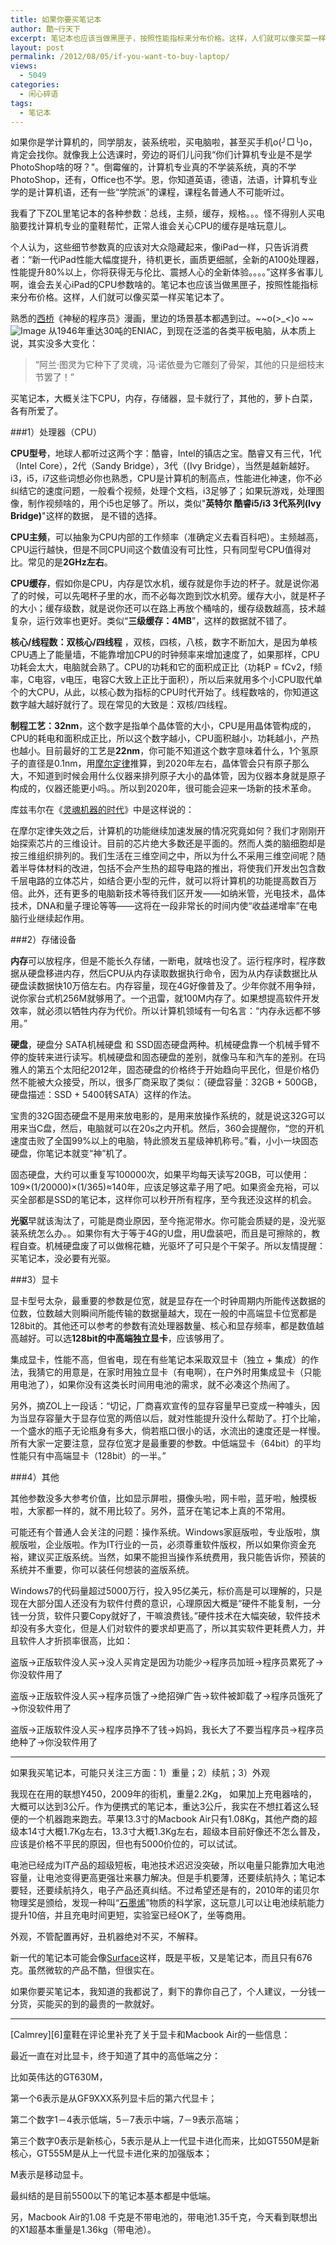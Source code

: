 ```yaml
---
title: 如果你要买笔记本
author: 酷~行天下
excerpt: 笔记本也应该当做黑匣子，按照性能指标来分布价格。这样，人们就可以像买菜一样买笔记本了。
layout: post
permalink: /2012/08/05/if-you-want-to-buy-laptop/
views:
  - 5049
categories:
  - 闲心碎语
tags:
  - 笔记本
---
```

如果你是学计算机的，同学朋友，装系统啦，买电脑啦，甚至买手机o(╯□╰)o，肯定会找你。就像我上公选课时，旁边的哥们儿问我“你们计算机专业是不是学PhotoShop啥的呀？"。倒霉催的，计算机专业真的不学装系统，真的不学PhotoShop，还有，Office也不学。恩，你知道英语，德语，法语，计算机专业学的是计算机语，还有一些“学院派”的课程，课程名普通人不可能听过。

我看了下ZOL里笔记本的各种参数：总线，主频，缓存，规格。。。怪不得别人买电脑要找计算机专业的童鞋帮忙，正常人谁会关心CPU的缓存是啥玩意儿。

个人认为，这些细节参数真的应该对大众隐藏起来，像iPad一样，只告诉消费者：“新一代iPad性能大幅度提升，待机更长，画质更细腻，全新的A100处理器，性能提升80%以上，你将获得无与伦比、震撼人心的全新体验。。。。”这样多省事儿啊，谁会去关心iPad的CPU参数啥的。笔记本也应该当做黑匣子，按照性能指标来分布价格。这样，人们就可以像买菜一样买笔记本了。

熟悉的[西桥][1]《神秘的程序员》漫画，里边的场景基本都遇到过。~~o(>_<)o ~~
![Image][manhua]
从1946年重达30吨的ENIAC，到现在泛滥的各类平板电脑，从本质上说，其实没多大变化：
>“阿兰·图灵为它种下了灵魂，冯·诺依曼为它雕刻了骨架，其他的只是细枝末节罢了！”

买笔记本，大概关注下CPU，内存，存储器，显卡就行了，其他的，萝卜白菜，各有所爱了。

###1）处理器（CPU）

**CPU型号**，地球人都听过这两个字：酷睿，Intel的镇店之宝。酷睿又有三代，1代（Intel Core），2代（Sandy Bridge），3代（(Ivy Bridge），当然是越新越好。i3，i5，i7这些词想必你也熟悉，CPU是计算机的制高点，性能进化神速，你不必纠结它的速度问题，一般看个视频，处理个文档，i3足够了；如果玩游戏，处理图像，制作视频啥的，用个i5也足够了。所以，类似"**英特尔 酷睿i5/i3 3代系列(Ivy Bridge)**"这样的数据， 是不错的选择。

**CPU主频**，可以抽象为CPU内部的工作频率（准确定义去看百科吧）。主频越高，CPU运行越快，但是不同CPU间这个数值没有可比性，只有同型号CPU值得对比。常见的是**2GHz左右**。

**CPU缓存**，假如你是CPU，内存是饮水机，缓存就是你手边的杯子。就是说你渴了的时候，可以先喝杯子里的水，而不必每次跑到饮水机旁。缓存大小，就是杯子的大小；缓存级数，就是说你还可以在路上再放个桶啥的，缓存级数越高，技术越复杂，运行效率也更好。类似“**三级缓存：4MB**”，这样的数据就不错了。

**核心/线程数：双核心/四线程** ，双核，四核，八核，数字不断加大，是因为单核CPU遇上了能量墙，不能靠增加CPU的时钟频率来增加速度了，如果那样，CPU功耗会太大，电脑就会熟了。CPU的功耗和它的面积成正比（功耗P = fCv2，f频率，C电容，v电压，电容C大致上正比于面积），所以后来就用多个小CPU取代单个的大CPU，从此，以核心数为指标的CPU时代开始了。线程数啥的，你知道这数字越大越好就行了。现在常见的大致是：双核/四线程。

**制程工艺：32nm**，这个数字是指单个晶体管的大小，CPU是用晶体管构成的，CPU的耗电和面积成正比，所以这个数字越小，CPU面积越小，功耗越小，产热也越小。目前最好的工艺是**22nm**，你可能不知道这个数字意味着什么，1个氢原子的直径是0.1nm，用[摩尔定律][2]推算，到2020年左右，晶体管会只有原子那么大，不知道到时候会用什么仪器来排列原子大小的晶体管，因为仪器本身就是原子构成的，仪器还能更小吗。。所以到2020年，很可能会迎来一场新的技术革命。

库兹韦尔在《[灵魂机器的时代][3]》中是这样说的：

在摩尔定律失效之后，计算机的功能继续加速发展的情况究竟如何？我们才刚刚开始探索芯片的三维设计。目前的芯片绝大多数还是平面的。然而人类的脑细胞却是按三维组织排列的。我们生活在三维空间之中，所以为什么不采用三维空间呢？随着半导体材料的改进，包括不会产生热的超导电路的推出，将使我们开发出包含数千层电路的立体芯片，如结合更小型的元件，就可以将计算机的功能提高数百万倍。此外，还有更多的电脑新技术等待我们区开发——如纳米管，光电技术，晶体技术，DNA和量子理论等等——这将在一段非常长的时间内使“收益递增率”在电脑行业继续起作用。

###2）存储设备

**内存**可以放程序，但是不能长久存储，一断电，就啥也没了。运行程序时，程序数据从硬盘移进内存，然后CPU从内存读取数据执行命令，因为从内存读数据比从硬盘读数据快10万倍左右。内存容量，现在4G好像普及了。少年你就不用争辩，说你家台式机256M就够用了。一个迅雷，就100M内存了。如果想提高软件开发效率，就必须以牺牲内存为代价。所以计算机领域有一句名言：“内存永远都不够用。”

**硬盘**，硬盘分 SATA机械硬盘 和 SSD固态硬盘两种。机械硬盘靠一个机械手臂不停的旋转来进行读写。机械硬盘和固态硬盘的差别，就像马车和汽车的差别。在玛雅人的第五个太阳纪2012年，固态硬盘的价格终于开始趋向平民化，但是价格仍然不能被大众接受，所以，很多厂商采取了类似：（硬盘容量：32GB + 500GB，硬盘描述：SSD + 5400转SATA）这样的作法。

宝贵的32G固态硬盘不是用来放电影的，是用来放操作系统的，就是说这32G可以用来当C盘，然后，电脑就可以在20s之内开机。然后，360会提醒你，“您的开机速度击败了全国99%以上的电脑，特此颁发五星级神机称号。”看，小小一块固态硬盘，你笔记本就变“神”机了。

固态硬盘，大约可以重复写100000次，如果平均每天读写20GB，可以使用：109×(1/20000)×(1/365)≈140年，应该足够这辈子用了吧。如果资金充裕，可以买全部都是SSD的笔记本，这样你可以秒开所有程序，至今我还没这样的机会。

**光驱**早就该淘汰了，可能是商业原因，至今拖泥带水。你可能会质疑的是，没光驱装系统怎么办。。如果你有大于等于4G的U盘，用U盘装吧，而且是可擦除的，教程自查。机械硬盘废了可以做棉花糖，光驱坏了可只是个干架子。所以友情提醒：买笔记本，没必要有光驱。

###3）显卡

显卡型号太杂，最重要的参数是位宽，就是显存在一个时钟周期内所能传送数据的位数，位数越大则瞬间所能传输的数据量越大，现在一般的中高端显卡位宽都是128bit的。其他还可以参考的参数有流处理器数量、核心和显存频率，都是数值越高越好。可以选**128bit的中高端独立显卡**，应该够用了。

集成显卡，性能不高，但省电，现在有些笔记本采取双显卡（独立 + 集成）的作法，我猜它的用意是，在家时用独立显卡（有电啊），在户外时用集成显卡（只能用电池了），如果你没有这类长时间用电池的需求，就不必凑这个热闹了。

另外，摘ZOL上一段话：“切记，厂商喜欢宣传的显存容量早已变成一种噱头，因为当显存容量大于显存位宽的两倍以后，就对性能提升没什么帮助了。打个比喻，一个盛水的瓶子无论瓶身有多大，倘若瓶口很小的话，水流出的速度还是一样慢。所有大家一定要注意，显存位宽才是最重要的参数。中低端显卡（64bit）的平均性能只有中高端显卡（128bit）的一半。”

###4）其他

其他参数没多大参考价值，比如显示屏啦，摄像头啦，网卡啦，蓝牙啦，触摸板啦，大家都一样的，就不用比较了。另外，蓝牙在笔记本上真的不常用。

可能还有个普通人会关注的问题：操作系统。Windows家庭版啦，专业版啦，旗舰版啦，企业版啦。作为IT行业的一员，必须尊重软件版权，所以如果你资金充裕，建议买正版系统。当然，如果不能担当操作系统费用，我只能告诉你，预装的系统并不重要，你可以装任何想装的盗版系统。

Windows7的代码量超过5000万行，投入95亿美元，标价高是可以理解的，只是现在大部分国人还没有为软件付费的意识，心理原因大概是“硬件不能复制，一分钱一分货，软件只要Copy就好了，干嘛浪费钱。”硬件技术在大幅突破，软件技术却没有多大变化，但是人们对软件的要求却更高了，所以其实软件更耗费人力，并且软件人才折损率很高，比如：

盗版→正版软件没人买→没人买肯定是因为功能少→程序员加班→程序员累死了→你没软件用了

盗版→正版软件没人买→程序员饿了→绝招弹广告→软件被卸载了→程序员饿死了→你没软件用了

盗版→正版软件没人买→程序员挣不了钱→妈妈，我长大了不要当程序员→程序员绝种了→你没软件用了
<hr/>
如果我买笔记本，可能只关注三方面：1）重量；2）续航；3）外观

我现在在用的联想Y450，2009年的街机，重量2.2Kg，  如果加上充电器啥的，大概可以达到3公斤。作为便携式的笔记本，重达3公斤，我实在不想扛着这么轻便的一个机器跑来跑去。苹果13.3寸的Macbook Air只有1.08Kg，其他产商的超级本14寸大概1.7Kg左右，13.3寸大概1.3Kg左右，超级本目前好像还不怎么普及，应该是价格不平民的原因，但也有5000价位的，可以试试。

电池已经成为IT产品的超级短板，电池技术迟迟没突破，所以电量只能靠加大电池容量，让电池变得更高更强壮来暴力解决。但是手机要薄，还要续航持久；笔记本要轻，还要续航持久，电子产品还真纠结。不过希望还是有的，2010年的诺贝尔物理奖是颁给，发现一种叫“[石墨烯][4]”物质的科学家，这玩意儿可以让电池续航能力提升10倍，并且充电时间更短，实验室已经OK了，坐等商用。

外观，不管配置再好，丑机器绝对不买，不解释。

新一代的笔记本可能会像[Surface][5]这样，既是平板，又是笔记本，而且只有676克。虽然微软的产品不酷，但很实在。

如果你要买笔记本，我知道的我都说了，剩下的靠你自己了，个人建议，一分钱一分货，买能买的到的最贵的一款就好。
<hr/>
[Calmrey][6]童鞋在评论里补充了关于显卡和Macbook Air的一些信息：

最近一直在对比显卡，终于知道了其中的高低端之分：

比如英伟达的GT630M，

第一个6表示是从GF9XXX系列显卡后的第六代显卡；

第二个数字1－4表示低端，5－7表示中端，7－9表示高端；

第三个数字0表示是新核心，5表示是从上一代显卡进化而来，比如GT550M是新核心，GT555M是从上一代显卡进化来的加强版本；

M表示是移动显卡。

最纠结的是目前5500以下的笔记本基本都是中低端。

另，Macbook Air的1.08 千克是不带电池的，带电池1.35千克，今天看到联想出的X1超基本重量是1.36kg（带电池）。

[1]: http://blog.xiqiao.info/
[2]: http://baike.baidu.com/view/17904.htm
[3]: http://book.douban.com/subject/1072147/
[4]: http://article.yeeyan.org/view/90098/266219
[5]: http://www.iplaysoft.com/surface.html
[6]: http://calmrey.diandian.com/

[manhua]: http://blog.xiqiao.info/blogimg/programmers/26_sorrowful_life.gif